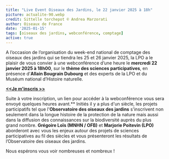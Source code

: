 ```yaml
---
title: "Live Event Oiseaux des Jardins, le 22 janvier 2025 à 18h"
picture: actualite-90.webp
credit: Sittelle torchepot © Andrea Marzorati
author: Oiseaux de France
date: '2025-01-15'
tags: [oiseaux des jardins, webconférence, comptage]
active: true
---
```

A l’occasion de l’organisation du week-end national de comptage des oiseaux des jardins qui se tiendra les 25 et 26 janvier 2025, la LPO a le plaisir de vous convier à une webconférence d’une heure le **mercredi 22 janvier 2025 à 18h00**, sur le **thème des sciences participatives**, en présence d'**Allain Bougrain Dubourg** et des experts de la LPO et du Muséum national d’Histoire naturelle.

**[<<Je m'inscris >>]( https://forms.office.com/Pages/ResponsePage.aspx?id=_5Tw-2uRf0qWp88ApY-5an6MvT6puU5DlcjsoXZmOvBUOTdPQlNDNkM2QzRIUldaQkFHQzdROUJMRC4u&utm_source=Sarbacane&utm_medium=email&utm_campaign=Invitation%20live%20event%20ODJ%20/%20Optin%20ODJ%20/%20Cible%20LPO%20ok)**

Suite à votre inscription, un lien pour accéder à la webconférence vous sera envoyé quelques heures avant.**
Initiés il y a plus d'un siècle, les projets participatifs tel que l'**Observatoire des oiseaux des jardins** s'inscrivent non seulement dans la longue histoire de la protection de la nature mais aussi dans la diffusion des connaissances sur la biodiversité auprès du plus grand nombre. **Grégoire Loïs (MNHN / OFB)** et **Marjorie Poitevin (LPO)** aborderont avec vous les enjeux autour des projets de sciences participatives au fil des siècles et vous présenteront les résultats de l’Observatoire des oiseaux des jardins.

Nous espérons vous voir nombreuses et nombreux !

